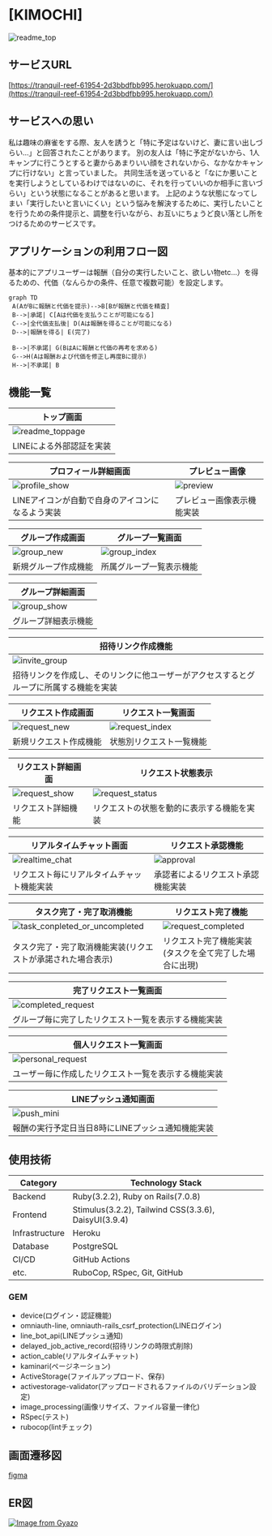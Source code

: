# [KIMOCHI]
![readme_top](https://github.com/Simple0109/kimochi3/assets/128764572/202cc00f-2250-4a69-b02d-a1c221fc22cf)

## サービスURL
[https://tranquil-reef-61954-2d3bbdfbb995.herokuapp.com/](https://tranquil-reef-61954-2d3bbdfbb995.herokuapp.com/)

## サービスへの思い
私は趣味の麻雀をする際、友人を誘うと「特に予定はないけど、妻に言い出しづらい…」と回答されたことがあります。
別の友人は「特に予定がないから、1人キャンプに行こうとすると妻からあまりいい顔をされないから、なかなかキャンプに行けない」と言っていました。
共同生活を送っていると「なにか悪いことを実行しようとしているわけではないのに、それを行っていいのか相手に言いづらい」という状態になることがあると思います。
上記のような状態になってしまい「実行したいと言いにくい」という悩みを解決するために、実行したいことを行うための条件提示と、調整を行いながら、お互いにちょうど良い落とし所をつけるためのサービスです。


## アプリケーションの利用フロー図
基本的にアプリユーザーは報酬（自分の実行したいこと、欲しい物etc...）を得るための、代価（なんらかの条件、任意で複数可能）を設定します。

```mermaid
graph TD
 A(AがBに報酬と代価を提示)-->B[Bが報酬と代価を精査]
 B-->|承諾| C[Aは代価を支払うことが可能になる]
 C-->|全代価支払後| D(Aは報酬を得ることが可能になる)
 D-->|報酬を得る| E(完了)

 B-->|不承諾| G(BはAに報酬と代価の再考を求める)
 G-->H(Aは報酬および代価を修正し再度Bに提示)
 H-->|不承諾| B
 ```

## 機能一覧
| トップ画面|
| ---- |
|![readme_toppage](https://github.com/Simple0109/kimochi3/assets/128764572/7d76a557-93ba-44d3-97af-d16b745d55bd)|
|LINEによる外部認証を実装|

|プロフィール詳細画面|プレビュー画像|
| ---- | ---- |
|![profile_show](https://github.com/Simple0109/kimochi3/assets/128764572/8d0f7050-bf18-4956-a850-30678c05e357)|![preview](https://github.com/Simple0109/kimochi3/assets/128764572/20514482-c7f2-422d-b6b5-42cf7faae3e5)|
|LINEアイコンが自動で自身のアイコンになるよう実装|プレビュー画像表示機能実装|

|グループ作成画面|グループ一覧画面|
| ---- | ---- |
|![group_new](https://github.com/Simple0109/kimochi3/assets/128764572/e82541f3-7e01-4544-a98c-cd2d6df68d46)|![group_index](https://github.com/Simple0109/kimochi3/assets/128764572/c5fdf1ca-6b25-4f69-9833-52f2488ecd2a)|
|新規グループ作成機能|所属グループ一覧表示機能|

|グループ詳細画面|
| ---- |
|![group_show](https://github.com/Simple0109/kimochi3/assets/128764572/86cb4656-ad72-479f-8ddf-2acdf9d45ab5)|
|グループ詳細表示機能|

|招待リンク作成機能|
| ---- |
|![invite_group](https://github.com/Simple0109/kimochi3/assets/128764572/304ebf1b-d937-4db7-98c5-a269f75a9646)|
|招待リンクを作成し、そのリンクに他ユーザーがアクセスするとグループに所属する機能を実装|

|リクエスト作成画面|リクエスト一覧画面|
| ---- | ---- |
|![request_new](https://github.com/Simple0109/kimochi3/assets/128764572/ebdebd5b-b829-495e-b63d-f6d29225eed0)|![request_index](https://github.com/Simple0109/kimochi3/assets/128764572/f8bdf1c8-9314-4387-91c1-d8c9efe7a051)|
|新規リクエスト作成機能|状態別リクエスト一覧機能|

|リクエスト詳細画面|リクエスト状態表示|
| ---- | ---- |
|![request_show](https://github.com/Simple0109/kimochi3/assets/128764572/b594bfd6-f86c-443b-b8aa-b53a8967f623)|![request_status](https://github.com/Simple0109/kimochi3/assets/128764572/42f61011-9e5b-4198-8b03-9d25a87f88f9)|
|リクエスト詳細機能|リクエストの状態を動的に表示する機能を実装|

|リアルタイムチャット画面|リクエスト承認機能|
| ---- | ---- |
|![realtime_chat](https://github.com/Simple0109/kimochi3/assets/128764572/7904a4e6-d215-470d-8e83-728b07df806c)|![approval](https://github.com/Simple0109/kimochi3/assets/128764572/31d84895-29bf-49bc-a5a0-fe734eda0d59)|
|リクエスト毎にリアルタイムチャット機能実装|承認者によるリクエスト承認機能実装|

|タスク完了・完了取消機能|リクエスト完了機能|
| ---- | ---- |
|![task_conpleted_or_uncompleted](https://github.com/Simple0109/kimochi3/assets/128764572/f02b2704-d583-494d-a925-47a125bb028d)|![request_completed](https://github.com/Simple0109/kimochi3/assets/128764572/52a78dd5-06ae-449c-af9b-c8dcd8b45364)|
|タスク完了・完了取消機能実装(リクエストが承諾された場合表示)|リクエスト完了機能実装(タスクを全て完了した場合に出現)|

|完了リクエスト一覧画面|
| ---- |
|![completed_request](https://github.com/Simple0109/kimochi3/assets/128764572/ccc57154-4f78-4748-b69d-6ef3c9c178ed)|
|グループ毎に完了したリクエスト一覧を表示する機能実装|

|個人リクエスト一覧画面|
| ---- |
|![personal_request](https://github.com/Simple0109/kimochi3/assets/128764572/adb1d85d-120f-4fc4-b6e4-2522a74615f9)|
|ユーザー毎に作成したリクエスト一覧を表示する機能実装|

|LINEプッシュ通知画面|
| ---- |
|![push_mini](https://github.com/Simple0109/kimochi3/assets/128764572/60a5660d-6f8e-4e6f-a9fa-ec8cc03c5a30)|
|報酬の実行予定日当日8時にLINEプッシュ通知機能実装|



## 使用技術
| Category          | Technology Stack                                     |
| ----------------- | --------------------------------------------------   |
| Backend           | Ruby(3.2.2), Ruby on Rails(7.0.8)                    |
| Frontend          | Stimulus(3.2.2), Tailwind CSS(3.3.6), DaisyUI(3.9.4) |
| Infrastructure    | Heroku                                               |
| Database          | PostgreSQL                                           |
| CI/CD             | GitHub Actions                                       |
| etc.              | RuboCop, RSpec, Git, GitHub |



### GEM
* device(ログイン・認証機能)
* omniauth-line, omniauth-rails_csrf_protection(LINEログイン)
* line_bot_api(LINEプッシュ通知)
* delayed_job_active_record(招待リンクの時限式削除)
* action_cable(リアルタイムチャット)
* kaminari(ページネーション)
* ActiveStorage(ファイルアップロード、保存)
* activestorage-validator(アップロードされるファイルのバリデーション設定)
* image_processing(画像リサイズ、ファイル容量一律化)
* RSpec(テスト)
* rubocop(lintチェック)


## 画面遷移図
[figma](https://www.figma.com/file/sd5Sa6ScSJaa9vY1S6LSNU/PF(KIMOCHI%EF%BC%89?type=design&node-id=0%3A1&mode=design&t=gUPB3r8R1ZEGAyfV-1))

## ER図
[![Image from Gyazo](https://i.gyazo.com/2fcd92537849c79635a88b5895dd3346.png)](https://gyazo.com/2fcd92537849c79635a88b5895dd3346)